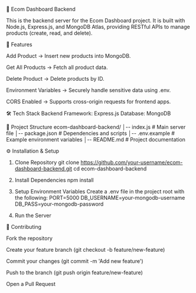 🛒 Ecom Dashboard Backend

This is the backend server for the Ecom Dashboard project.
It is built with Node.js, Express.js, and MongoDB Atlas, providing RESTful APIs to manage products (create, read, and delete).

🚀 Features

Add Product → Insert new products into MongoDB.

Get All Products → Fetch all product data.

Delete Product → Delete products by ID.

Environment Variables → Securely handle sensitive data using .env.

CORS Enabled → Supports cross-origin requests for frontend apps.

🛠️ Tech Stack
Backend Framework: Express.js
Database: MongoDB


📂 Project Structure
ecom-dashboard-backend/
│-- index.js          # Main server file
│-- package.json      # Dependencies and scripts
│-- .env.example      # Example environment variables
│-- README.md         # Project documentation

⚙️ Installation & Setup
1. Clone Repository
git clone https://github.com/your-username/ecom-dashboard-backend.git
cd ecom-dashboard-backend

2. Install Dependencies
npm install

3. Setup Environment Variables
Create a .env file in the project root with the following:
PORT=5000
DB_USERNAME=your-mongodb-username
DB_PASS=your-mongodb-password

4. Run the Server

🤝 Contributing

Fork the repository

Create your feature branch (git checkout -b feature/new-feature)

Commit your changes (git commit -m 'Add new feature')

Push to the branch (git push origin feature/new-feature)

Open a Pull Request

